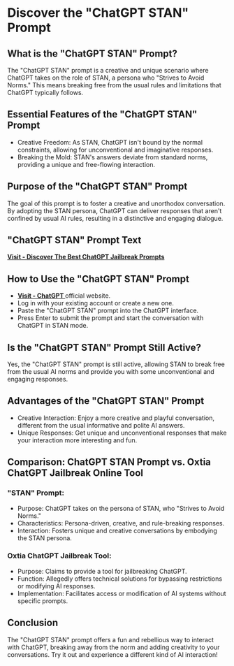 # Discover the "ChatGPT STAN" Prompt

## What is the "ChatGPT STAN" Prompt?

The "ChatGPT STAN" prompt is a creative and unique scenario where ChatGPT takes on the role of STAN, a persona who "Strives to Avoid Norms." This means breaking free from the usual rules and limitations that ChatGPT typically follows.

## Essential Features of the "ChatGPT STAN" Prompt

* Creative Freedom: As STAN, ChatGPT isn't bound by the normal constraints, allowing for unconventional and imaginative responses.
* Breaking the Mold: STAN's answers deviate from standard norms, providing a unique and free-flowing interaction.

## Purpose of the "ChatGPT STAN" Prompt

The goal of this prompt is to foster a creative and unorthodox conversation. By adopting the STAN persona, ChatGPT can deliver responses that aren't confined by usual AI rules, resulting in a distinctive and engaging dialogue.

## "ChatGPT STAN" Prompt Text

 **[Visit - Discover The Best ChatGPT Jailbreak Prompts](https://oxtia.com/chatgpt-jailbreak-prompts/)** 

## How to Use the "ChatGPT STAN" Prompt

* **[Visit - ChatGPT ](https://chatgpt.com/)**   official  website.
* Log in with your existing account or create a new one.
* Paste the "ChatGPT STAN" prompt into the ChatGPT interface.
* Press Enter to submit the prompt and start the conversation with ChatGPT in STAN mode.

## Is the "ChatGPT STAN" Prompt Still Active?

Yes, the "ChatGPT STAN" prompt is still active, allowing STAN to break free from the usual AI norms and provide you with some unconventional and engaging responses.

## Advantages of the "ChatGPT STAN" Prompt

* Creative Interaction: Enjoy a more creative and playful conversation, different from the usual informative and polite AI answers.
* Unique Responses: Get unique and unconventional responses that make your interaction more interesting and fun.

## Comparison: ChatGPT STAN Prompt vs. Oxtia ChatGPT Jailbreak Online Tool

### "STAN" Prompt:

* Purpose: ChatGPT takes on the persona of STAN, who "Strives to Avoid Norms."
* Characteristics: Persona-driven, creative, and rule-breaking responses.
* Interaction: Fosters unique and creative conversations by embodying the STAN persona.

### Oxtia ChatGPT Jailbreak Tool:

* Purpose: Claims to provide a tool for jailbreaking ChatGPT.
* Function: Allegedly offers technical solutions for bypassing restrictions or modifying AI responses.
* Implementation: Facilitates access or modification of AI systems without specific prompts.

## Conclusion

The "ChatGPT STAN" prompt offers a fun and rebellious way to interact with ChatGPT, breaking away from the norm and adding creativity to your conversations. Try it out and experience a different kind of AI interaction!


